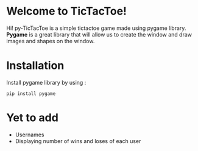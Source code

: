 # Welcome to TicTacToe!

Hi! 
py-TicTacToe is a simple tictactoe game made using pygame library.  **Pygame** is a great library that will allow us to create the window and draw images and shapes on the window.


# Installation

Install pygame library by using :

    pip install pygame

# Yet to add

 - Usernames
 - Displaying number of wins and loses of each user
